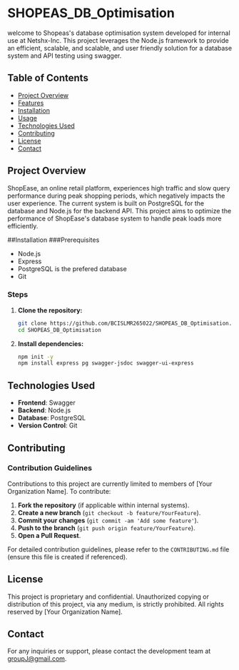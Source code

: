 # SHOPEAS_DB_Optimisation
welcome to Shopeas's database optimisation system developed for internal use at Netshx-Inc. This project leverages the Node.js framework to provide an efficient, scalable, and scalable, and user friendly solution for a database system and API testing using swagger.

## Table of Contents

- [Project Overview](#project-overview)
- [Features](#features)
- [Installation](#installation)
- [Usage](#usage)
- [Technologies Used](#technologies-used)
- [Contributing](#contributing)
- [License](#license)
- [Contact](#contact)

## Project Overview
ShopEase, an online retail platform, experiences high traffic and slow query performance during peak shopping periods, which negatively impacts the user experience. The current system is built on PostgreSQL for the database and Node.js for the backend API. This project aims to optimize the performance of ShopEase's database system to handle peak loads more efficiently.

##Installation
###Prerequisites

- Node.js
- Express
- PostgreSQL is the prefered database
- Git

### Steps
1. **Clone the repository:**

    ```bash
    git clone https://github.com/BCISLMR265022/SHOPEAS_DB_Optimisation.git
    cd SHOPEAS_DB_Optimisation
    ```
2. **Install dependencies:**

    ```bash
   npm init -y
   npm install express pg swagger-jsdoc swagger-ui-express

    ```
## Technologies Used

- **Frontend**: Swagger
- **Backend**: Node.js
- **Database**: PostgreSQL 
- **Version Control**: Git

## Contributing

### Contribution Guidelines

Contributions to this project are currently limited to members of [Your Organization Name]. To contribute:

1. **Fork the repository** (if applicable within internal systems).
2. **Create a new branch** (`git checkout -b feature/YourFeature`).
3. **Commit your changes** (`git commit -am 'Add some feature'`).
4. **Push to the branch** (`git push origin feature/YourFeature`).
5. **Open a Pull Request**.

For detailed contribution guidelines, please refer to the `CONTRIBUTING.md` file (ensure this file is created if referenced).

## License

This project is proprietary and confidential. Unauthorized copying or distribution of this project, via any medium, is strictly prohibited. All rights reserved by [Your Organization Name].

## Contact

For any inquiries or support, please contact the development team at [groupJ@gmail.com](mailto:groupJ@gmail.com).
